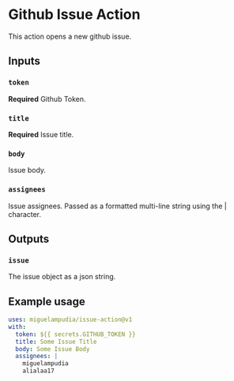 # Github Issue Action

This action opens a new github issue.

## Inputs

### `token`

**Required** Github Token.

### `title`

**Required** Issue title.

### `body`

Issue body.

### `assignees`

Issue assignees. Passed as a formatted multi-line string using the | character.

## Outputs

### `issue`

The issue object as a json string.

## Example usage

```yaml
uses: miguelampudia/issue-action@v1
with:
  token: ${{ secrets.GITHUB_TOKEN }}
  title: Some Issue Title
  body: Some Issue Body
  assignees: |
    miguelampudia
    alialaa17
```